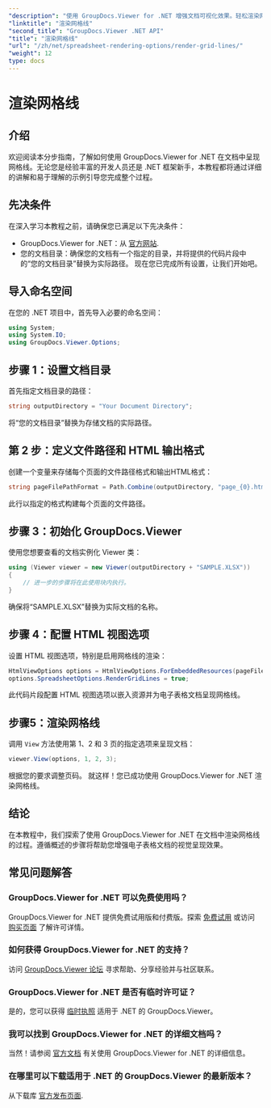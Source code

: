 ```yaml
---
"description": "使用 GroupDocs.Viewer for .NET 增强文档可视化效果。轻松渲染网格线。立即免费试用！"
"linktitle": "渲染网格线"
"second_title": "GroupDocs.Viewer .NET API"
"title": "渲染网格线"
"url": "/zh/net/spreadsheet-rendering-options/render-grid-lines/"
"weight": 12
type: docs
---
```

# 渲染网格线

## 介绍
欢迎阅读本分步指南，了解如何使用 GroupDocs.Viewer for .NET 在文档中呈现网格线。无论您是经验丰富的开发人员还是 .NET 框架新手，本教程都将通过详细的讲解和易于理解的示例引导您完成整个过程。
## 先决条件
在深入学习本教程之前，请确保您已满足以下先决条件：
- GroupDocs.Viewer for .NET：从 [官方网站](https://releases。groupdocs.com/viewer/net/).
- 您的文档目录：确保您的文档有一个指定的目录，并将提供的代码片段中的“您的文档目录”替换为实际路径。
现在您已完成所有设置，让我们开始吧。
## 导入命名空间
在您的 .NET 项目中，首先导入必要的命名空间：
```csharp
using System;
using System.IO;
using GroupDocs.Viewer.Options;
```
## 步骤 1：设置文档目录
首先指定文档目录的路径：
```csharp
string outputDirectory = "Your Document Directory";
```
将“您的文档目录”替换为存储文档的实际路径。
## 第 2 步：定义文件路径和 HTML 输出格式
创建一个变量来存储每个页面的文件路径格式和输出HTML格式：
```csharp
string pageFilePathFormat = Path.Combine(outputDirectory, "page_{0}.html");
```
此行以指定的格式构建每个页面的文件路径。
## 步骤 3：初始化 GroupDocs.Viewer
使用您想要查看的文档实例化 Viewer 类：
```csharp
using (Viewer viewer = new Viewer(outputDirectory + "SAMPLE.XLSX"))
{
    // 进一步的步骤将在此使用块内执行。
}
```
确保将“SAMPLE.XLSX”替换为实际文档的名称。
## 步骤 4：配置 HTML 视图选项
设置 HTML 视图选项，特别是启用网格线的渲染：
```csharp
HtmlViewOptions options = HtmlViewOptions.ForEmbeddedResources(pageFilePathFormat);
options.SpreadsheetOptions.RenderGridLines = true;
```
此代码片段配置 HTML 视图选项以嵌入资源并为电子表格文档呈现网格线。
## 步骤5：渲染网格线
调用 `View` 方法使用第 1、2 和 3 页的指定选项来呈现文档：
```csharp
viewer.View(options, 1, 2, 3);
```
根据您的要求调整页码。
就这样！您已成功使用 GroupDocs.Viewer for .NET 渲染网格线。
## 结论
在本教程中，我们探索了使用 GroupDocs.Viewer for .NET 在文档中渲染网格线的过程。遵循概述的步骤将帮助您增强电子表格文档的视觉呈现效果。
## 常见问题解答
### GroupDocs.Viewer for .NET 可以免费使用吗？
GroupDocs.Viewer for .NET 提供免费试用版和付费版。探索 [免费试用](https://releases.groupdocs.com/) 或访问 [购买页面](https://purchase.groupdocs.com/buy) 了解许可详情。
### 如何获得 GroupDocs.Viewer for .NET 的支持？
访问 [GroupDocs.Viewer 论坛](https://forum.groupdocs.com/c/viewer/9) 寻求帮助、分享经验并与社区联系。
### GroupDocs.Viewer for .NET 是否有临时许可证？
是的，您可以获得 [临时执照](https://purchase.groupdocs.com/temporary-license/) 适用于 .NET 的 GroupDocs.Viewer。
### 我可以找到 GroupDocs.Viewer for .NET 的详细文档吗？
当然！请参阅 [官方文档](https://tutorials.groupdocs.com/viewer/net/) 有关使用 GroupDocs.Viewer for .NET 的详细信息。
### 在哪里可以下载适用于 .NET 的 GroupDocs.Viewer 的最新版本？
从下载库 [官方发布页面](https://releases。groupdocs.com/viewer/net/).